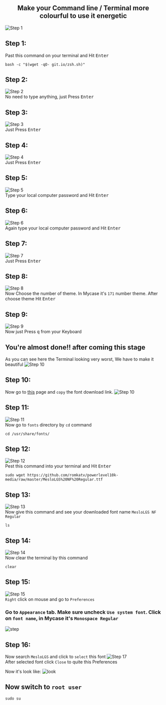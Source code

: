 <h2 align="center">Make your Command line / Terminal more colourful to use it energetic</h2>

![Step 1](images/show.png)

## Step 1:
Past this command on your terminal and Hit <kbd>Enter</kbd>

    bash -c "$(wget -qO- git.io/zsh.sh)"

## Step 2:
![Step 2](images/2.png)<br/>
No need to type anything, just Press <kbd>Enter</kbd>

## Step 3:
![Step 3](images/3.png)<br/>
Just Press <kbd>Enter</kbd>

## Step 4:
![Step 4](images/4.png)<br/>
Just Press <kbd>Enter</kbd>

## Step 5:
![Step 5](images/5.png)<br/>
Type your local computer password and Hit <kbd>Enter</kbd>

## Step 6:
![Step 6](images/6.png)<br/>
Again type your local computer password and Hit <kbd>Enter</kbd>

## Step 7:
![Step 7](images/7.png)<br/>
Just Press <kbd>Enter</kbd>

## Step 8:
![Step 8](images/8.png)<br/>
Now Choose the number of theme. In Mycase it's `171` number theme. After choose theme Hit <kbd>Enter</kbd>

## Step 9:
![Step 9](images/9.png)<br/>
Now just Press <kbd>q</kbd> from your Keyboard

## You're almost done!! after coming this stage
As you can see here the Terminal looking very worst, We have to make it beautiful
![Step 10](images/10-worst.png)<br/>

## Step 10:
Now go to [this](https://github.com/romkatv/powerlevel10k/blob/master/font.md) page and `copy` the font download link.
![Step 10](images/10-copy-link.png)

## Step 11:
![Step 11](images/11.png)<br/>
Now go to `fonts` directory by `cd` command

    cd /usr/share/fonts/

## Step 12:
![Step 12](images/12.png)<br/>
Pest this command into your terminal and Hit <kbd>Enter</kbd>

    sudo wget https://github.com/romkatv/powerlevel10k-media/raw/master/MesloLGS%20NF%20Regular.ttf

## Step 13:
![Step 13](images/13.png)<br/>
Now give this command and see your downloaded font name `MesloLGS NF Regular`

    ls

## Step 14:
![Step 14](images/14.png)<br/>
Now clear the terminal by this command

    clear

## Step 15:
![Step 15](images/15.png)<br/>
`Right` click on mouse and go to `Preferences`<br/>


### Go to `Appearance` tab. Make sure uncheck `Use system font`. Click on `font name`, in Mycase it's `Monospace Regular`<br/>
![step](images/16.png)


## Step 16:
Now search `MesloLGS` and click to `select` this font
![Step 17](images/17.png)<br/>
After selected font click `Close` to quite this Preferences

Now it's look like:
![look](images/18.png)<br/>

## Now switch to `root user`

    sudo su